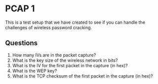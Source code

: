 # PCAP 1
This is a test setup that we have created to see if you can handle the challenges of wireless password cracking.

## Questions
1. How many IVs are in the packet capture?	
2. What is the key size of the wireless network in bits?	
3. What is the IV for the first packet in the capture (in hex)?	
4. What is the WEP key?	
5. What is the TCP checksum of the first packet in the capture (in hex)?